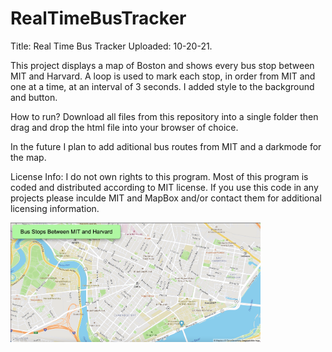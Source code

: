 # RealTimeBusTracker
Title: Real Time Bus Tracker
Uploaded: 10-20-21.

This project displays a map of Boston and shows every bus stop between MIT and Harvard.
A loop is used to mark each stop, in order from MIT and one at  a time, at an interval of 3 seconds.
I added style to the background and button.

How to run? Download all files from this repository into a single folder then drag and drop the html file
into your browser of choice.

In the future I plan to add aditional bus routes from MIT and a darkmode for the map.

License Info: I do not own rights to this program. Most of this program is coded and distributed according to MIT license.
If you use this code in any projects please inculde MIT and MapBox and/or contact them for additional licensing information.

<img src="map.png" width='400'/>
